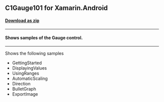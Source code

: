 ## C1Gauge101 for Xamarin.Android
#### [Download as zip](https://downgit.github.io/#/home?url=https://github.com/GrapeCity/ComponentOne-Xamarin-Samples/tree/master/Android/C1Gauge101)
____
#### Shows samples of the Gauge control.
____
Shows the following samples


* GettingStarted
* DisplayingValues
* UsingRanges
* AutomaticScaling
* Direction
* BulletGraph
* ExportImage
